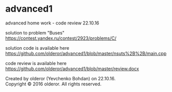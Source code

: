 # advanced1
advanced home work - code review 22.10.16

solution to problem "Buses"<br />
https://contest.yandex.ru/contest/2923/problems/C/

solution code is available here<br />
https://github.com/olderor/advanced1/blob/master/nsuts%2B%2B/main.cpp

code review is available here<br />
https://github.com/olderor/advanced1/blob/master/review.docx

Created by olderor (Yevchenko Bohdan) on 22.10.16.<br />
Copyright © 2016 olderor. All rights reserved.
